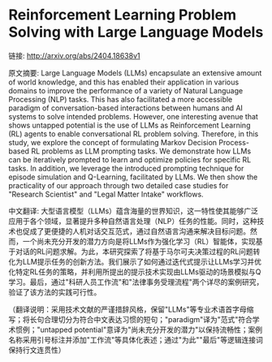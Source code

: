 # Reinforcement Learning Problem Solving with Large Language Models

链接: http://arxiv.org/abs/2404.18638v1

原文摘要:
Large Language Models (LLMs) encapsulate an extensive amount of world
knowledge, and this has enabled their application in various domains to improve
the performance of a variety of Natural Language Processing (NLP) tasks. This
has also facilitated a more accessible paradigm of conversation-based
interactions between humans and AI systems to solve intended problems. However,
one interesting avenue that shows untapped potential is the use of LLMs as
Reinforcement Learning (RL) agents to enable conversational RL problem solving.
Therefore, in this study, we explore the concept of formulating Markov Decision
Process-based RL problems as LLM prompting tasks. We demonstrate how LLMs can
be iteratively prompted to learn and optimize policies for specific RL tasks.
In addition, we leverage the introduced prompting technique for episode
simulation and Q-Learning, facilitated by LLMs. We then show the practicality
of our approach through two detailed case studies for "Research Scientist" and
"Legal Matter Intake" workflows.

中文翻译:
大型语言模型（LLMs）蕴含海量的世界知识，这一特性使其能够广泛应用于各个领域，显著提升多种自然语言处理（NLP）任务的性能。同时，这种技术也促成了更便捷的人机对话交互范式，通过自然语言沟通来解决目标问题。然而，一个尚未充分开发的潜力方向是将LLMs作为强化学习（RL）智能体，实现基于对话的RL问题求解。为此，本研究探索了将基于马尔可夫决策过程的RL问题转化为LLM提示任务的创新方法。我们展示了如何通过迭代式提示让LLMs学习并优化特定RL任务的策略，并利用所提出的提示技术实现由LLMs驱动的场景模拟与Q学习。最后，通过"科研人员工作流"和"法律事务受理流程"两个详尽的案例研究，验证了该方法的实践可行性。

（翻译说明：采用技术文献的严谨措辞风格，保留"LLMs"等专业术语首字母缩写；将长句合理切分为符合中文表达习惯的短句；"paradigm"译为"范式"符合学术惯例；"untapped potential"意译为"尚未充分开发的潜力"以保持流畅性；案例名称采用引号标注并添加"工作流"等具体化表述；通过"为此""最后"等逻辑连接词保持行文连贯性）
